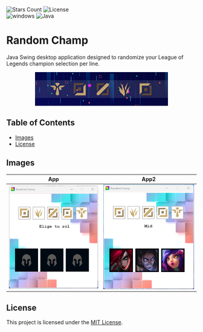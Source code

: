 <div id="Badges1">
    <img alt="Stars Count" src="https://img.shields.io/github/stars/RedondoDev/RandomChamp?style=flat-square&color=yellow">
    <img alt="License" src="https://img.shields.io/github/license/RedondoDev/RandomChamp?style=flat-square&color=rgb(18%2C%20145%2C%2082)">    
</div>
<div id="Badges2">
    <img alt="windows" src="https://img.shields.io/badge/Windows-0078D6?style=flat-square&logo=windows&logoColor=white&color=rgb(18%2C145%2C182)">
    <img alt="Java" src="https://img.shields.io/badge/Java-orange?style=flat-square">
</div>

# Random Champ
Java Swing desktop application designed to randomize your League of Legends champion selection per line.
<p align="center">
    <img src="https://github.com/RedondoDev/RandomChamp/blob/master/randomChampBanner.jpeg" width="70%">
</p>

## Table of Contents
- [Images](#images)
- [License](#license)

## Images
| App | App2 | 
|:---:|:---:|
|![image](https://github.com/RedondoDev/RandomChamp/blob/master/appImage.png)|![image](https://github.com/RedondoDev/RandomChamp/blob/master/appImage2.png)|

## License
This project is licensed under the [MIT License](LICENSE).
